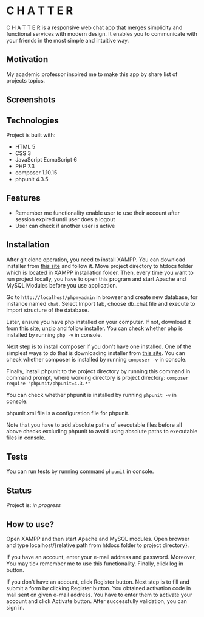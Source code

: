 # C H A T T E R #
C H A T T E R is a responsive web chat app that merges simplicity and functional services with modern design. It enables you to communicate with your friends in the most simple and intuitive way.
## Motivation ##
My academic professor inspired me to make this app by share list of projects topics.
## Screenshots ##
## Technologies ##
Project is built with:
- HTML 5
- CSS 3
- JavaScript EcmaScript 6
- PHP 7.3
- composer 1.10.15
- phpunit 4.3.5
## Features ##
- Remember me functionality enable user to use their account after session expired until user does a logout
- User can check if another user is active
## Installation ##
After git clone operation, you need to install XAMPP. You can download installer from [this site](https://www.apachefriends.org/pl/download.html) and follow it. Move project directory to htdocs folder which is located in XAMPP installation folder. Then, every time you want to run project locally, you have to open this program and start Apache and MySQL Modules before you use application.

Go to `http://localhost/phpmyadmin` in browser and create new database, for instance named `chat`. Select Import tab, choose db_chat file and execute to import structure of the database.
 
 Later, ensure you have php installed on your computer. If not, download it from [this site](https://www.php.net/downloads), unzip and follow installer.
You can check whether php is installed by running `php -v` in console.
 
 Next step is to install composer if you don't have one installed. One of the simplest ways to do that is downloading installer from [this site](https://getcomposer.org/download/).
 You can check whether composer is installed by running `composer -v` in console.
 
 Finally, install phpunit to the project directory by running this command in command prompt, where working directory is project directory: 
 `composer require "phpunit/phpunit=4.3.*"`
 
You can check whether phpunit is installed by running `phpunit -v` in console.

phpunit.xml file is a configuration file for phpunit.

Note that you have to add absolute paths of executable files before all above checks excluding phpunit to avoid using absolute paths to executable files in console.
## Tests ##
You can run tests by running command `phpunit` in console.
## Status ##
Project is: _in progress_
## How to use? ##
Open XAMPP and then start Apache and MySQL modules. Open browser and type localhost/{relative path from htdocs folder to project directory}.

If you have an account, enter your e-mail address and password. Moreover, You may tick remember me to use this functionality. Finally, click log in button.

If you don't have an account, click Register button. Next step is to fill and submit a form by clicking Register button. You obtained activation code in mail sent on given e-mail address. You have to enter them to activate your account and click Activate button. After successfully validation, you can sign in.